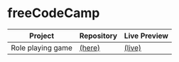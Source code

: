 # freeCodeCamp

| Project | Repository | Live Preview |
|---------|------------|--------------|
| Role playing game | [(here)](https://github.com/leecharlenej/freeCodeCamp/tree/main/JavaScript/role_playing_game) | [(live)](https://leecharlenej.github.io/freeCodeCamp/JavaScript/role_playing_game) | 